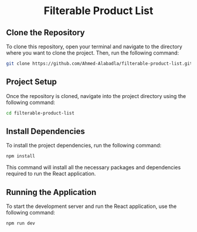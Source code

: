 <h1 align="center">Filterable Product List</h1>

## Clone the Repository

To clone this repository, open your terminal and navigate to the directory where you want to clone the project. Then, run the following command:

```sh
git clone https://github.com/Ahmed-Alabadla/filterable-product-list.git
```

## Project Setup

Once the repository is cloned, navigate into the project directory using the following command:

```sh
cd filterable-product-list
```

## Install Dependencies

To install the project dependencies, run the following command:

```sh
npm install
```

This command will install all the necessary packages and dependencies required to run the React application.

## Running the Application

To start the development server and run the React application, use the following command:

```sh
npm run dev
```
